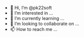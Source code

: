 - 👋 Hi, I’m @pk22soft
- 👀 I’m interested in ...
- 🌱 I’m currently learning ...
- 💞️ I’m looking to collaborate on ...
- 📫 How to reach me ...

<!---
pk22soft/pk22soft is a ✨ special ✨ repository because its `README.md` (this file) appears on your GitHub profile.
You can click the Preview link to take a look at your changes.
--->
